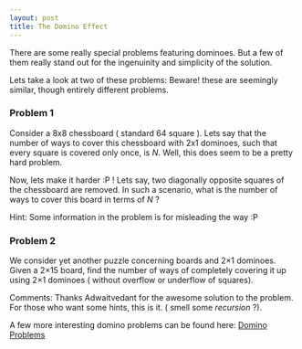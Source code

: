 ```yaml
---
layout: post
title: The Domino Effect
---
```


There are some really special problems featuring dominoes.
But a few of them really stand out for the ingenuinity and simplicity of the solution.

Lets take a look at two of these problems:
Beware! these are seemingly similar, though entirely different problems.

### Problem 1

Consider a 8x8 chessboard ( standard 64 square ).
Lets say that the number of ways to cover this chessboard with 2x1 dominoes, such that every square is covered only once, is *N*.
Well, this does seem to be a pretty hard problem.

Now, lets make it harder :P ! Lets say, two diagonally opposite squares of the chessboard are removed. In such a scenario, what is the number of ways to cover this board in terms of *N* ?

Hint: Some information in the problem is for misleading the way :P

### Problem 2

We consider yet another puzzle concerning boards and 2×1 dominoes. Given a 2×15 board, find the number of ways of completely covering it up using 2×1 dominoes ( without overflow or underflow of squares).

Comments: Thanks Adwaitvedant for the awesome solution to the problem. For those who want some hints, this is it. ( smell some *recursion* ?).


A few more interesting domino problems can be found here:
[Domino Problems]( http://www.cut-the-knot.org/do_you_know/chessboard.shtml)
